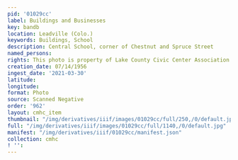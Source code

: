 ```yaml
---
pid: '01029cc'
label: Buildings and Businesses
key: bandb
location: Leadville (Colo.)
keywords: Buildings, School
description: Central School, corner of Chestnut and Spruce Street
named_persons: 
rights: This photo is property of Lake County Civic Center Association.
creation_date: 07/14/1956
ingest_date: '2021-03-30'
latitude: 
longitude: 
format: Photo
source: Scanned Negative
order: '962'
layout: cmhc_item
thumbnail: "/img/derivatives/iiif/images/01029cc/full/250,/0/default.jpg"
full: "/img/derivatives/iiif/images/01029cc/full/1140,/0/default.jpg"
manifest: "/img/derivatives/iiif/01029cc/manifest.json"
collection: cmhc
! '': 
---
```

